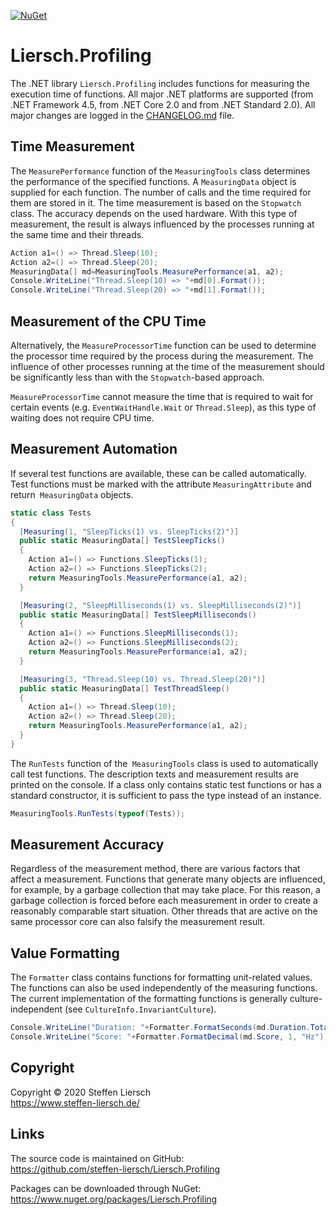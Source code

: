 [![NuGet](https://img.shields.io/nuget/v/Liersch.Profiling.svg)](https://www.nuget.org/packages/Liersch.Profiling)

# Liersch.Profiling

The .NET library `Liersch.Profiling` includes functions for measuring the execution time of functions. All major .NET platforms are supported (from .NET Framework 4.5, from .NET Core 2.0 and from .NET Standard 2.0). All major changes are logged in the [CHANGELOG.md](https://github.com/steffen-liersch/Liersch.Profiling/blob/main/CHANGELOG.md) file.

## Time Measurement

The `MeasurePerformance` function of the `MeasuringTools` class determines the performance of the specified functions. A `MeasuringData` object is supplied for each function. The number of calls and the time required for them are stored in it. The time measurement is based on the `Stopwatch` class. The accuracy depends on the used hardware. With this type of measurement, the result is always influenced by the processes running at the same time and their threads.

```cs
Action a1=() => Thread.Sleep(10);
Action a2=() => Thread.Sleep(20);
MeasuringData[] md=MeasuringTools.MeasurePerformance(a1, a2);
Console.WriteLine("Thread.Sleep(10) => "+md[0].Format());
Console.WriteLine("Thread.Sleep(20) => "+md[1].Format());
```

## Measurement of the CPU Time

Alternatively, the `MeasureProcessorTime` function can be used to determine the processor time required by the process during the measurement. The influence of other processes running at the time of the measurement should be significantly less than with the `Stopwatch`-based approach.

`MeasureProcessorTime` cannot measure the time that is required to wait for certain events (e.g. `EventWaitHandle.Wait` or `Thread.Sleep`), as this type of waiting does not require CPU time.

## Measurement Automation

If several test functions are available, these can be called automatically. Test functions must be marked with the attribute `MeasuringAttribute` and return` MeasuringData` objects.

```cs
static class Tests
{
  [Measuring(1, "SleepTicks(1) vs. SleepTicks(2)")]
  public static MeasuringData[] TestSleepTicks()
  {
    Action a1=() => Functions.SleepTicks(1);
    Action a2=() => Functions.SleepTicks(2);
    return MeasuringTools.MeasurePerformance(a1, a2);
  }

  [Measuring(2, "SleepMilliseconds(1) vs. SleepMilliseconds(2)")]
  public static MeasuringData[] TestSleepMilliseconds()
  {
    Action a1=() => Functions.SleepMilliseconds(1);
    Action a2=() => Functions.SleepMilliseconds(2);
    return MeasuringTools.MeasurePerformance(a1, a2);
  }

  [Measuring(3, "Thread.Sleep(10) vs. Thread.Sleep(20)")]
  public static MeasuringData[] TestThreadSleep()
  {
    Action a1=() => Thread.Sleep(10);
    Action a2=() => Thread.Sleep(20);
    return MeasuringTools.MeasurePerformance(a1, a2);
  }
}
```

The `RunTests` function of the` MeasuringTools` class is used to automatically call test functions. The description texts and measurement results are printed on the console. If a class only contains static test functions or has a standard constructor, it is sufficient to pass the type instead of an instance.

```cs
MeasuringTools.RunTests(typeof(Tests));
```

## Measurement Accuracy

Regardless of the measurement method, there are various factors that affect a measurement. Functions that generate many objects are influenced, for example, by a garbage collection that may take place. For this reason, a garbage collection is forced before each measurement in order to create a reasonably comparable start situation. Other threads that are active on the same processor core can also falsify the measurement result.

## Value Formatting

The `Formatter` class contains functions for formatting unit-related values. The functions can also be used independently of the measuring functions. The current implementation of the formatting functions is generally culture-independent (see `CultureInfo.InvariantCulture`).

```cs
Console.WriteLine("Duration: "+Formatter.FormatSeconds(md.Duration.TotalSeconds, 1));
Console.WriteLine("Score: "+Formatter.FormatDecimal(md.Score, 1, "Hz"));
```

## Copyright

Copyright © 2020 Steffen Liersch  
https://www.steffen-liersch.de/

## Links

The source code is maintained on GitHub:  
https://github.com/steffen-liersch/Liersch.Profiling

Packages can be downloaded through NuGet:  
https://www.nuget.org/packages/Liersch.Profiling
